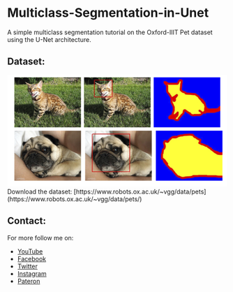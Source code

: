 # Multiclass-Segmentation-in-Unet
A simple multiclass segmentation tutorial on the Oxford-IIIT Pet dataset using the U-Net architecture.

## Dataset:
<img src="img/pet_annotations.jpg"> 
Download the dataset: [https://www.robots.ox.ac.uk/~vgg/data/pets](https://www.robots.ox.ac.uk/~vgg/data/pets/)

## Contact:
For more follow me on:

- <a href="https://www.youtube.com/idiotdeveloper"> YouTube </a>
- <a href="https://facebook.com/idiotdeveloper"> Facebook </a>
- <a href="https://twitter.com/nikhilroxtomar"> Twitter </a>
- <a href="https://www.instagram.com/nikhilroxtomar"> Instagram </a>
- <a href="https://www.patreon.com/idiotdeveloper"> Pateron </a>
